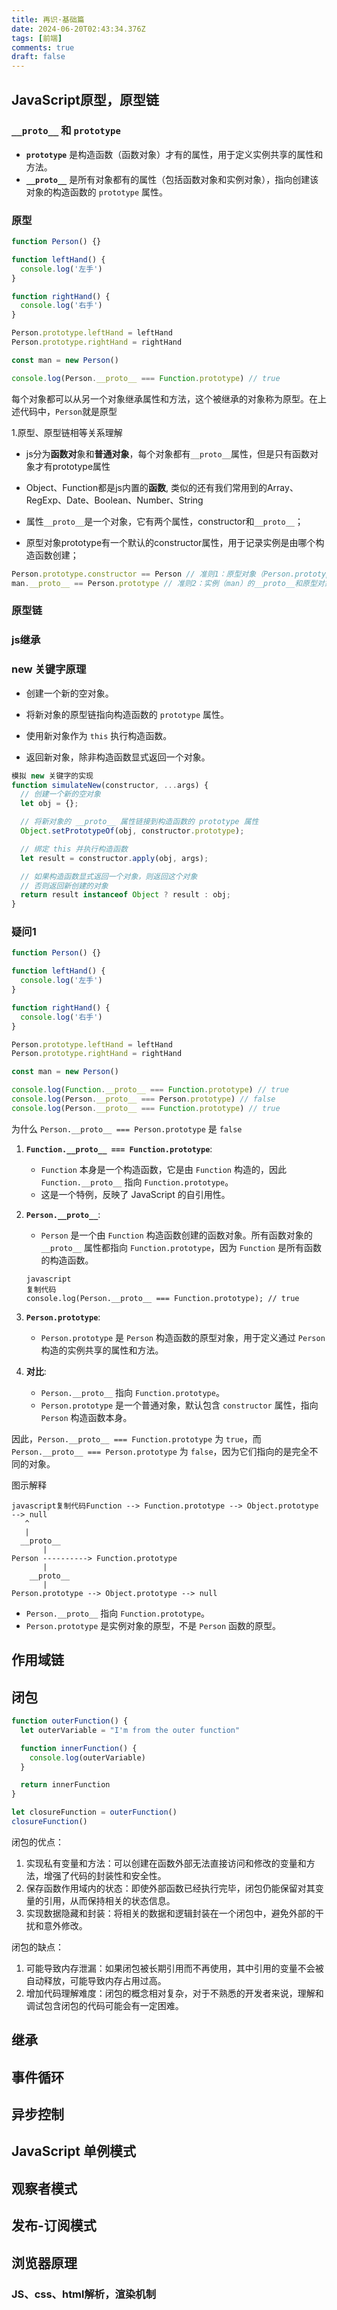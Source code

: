 ```yaml
---
title: 再识·基础篇
date: 2024-06-20T02:43:34.376Z
tags: [前端]
comments: true
draft: false
---
```


## JavaScript原型，原型链

### `__proto__` 和 `prototype`

- **`prototype`** 是构造函数（函数对象）才有的属性，用于定义实例共享的属性和方法。
- **`__proto__`** 是所有对象都有的属性（包括函数对象和实例对象），指向创建该对象的构造函数的 `prototype` 属性。

### 原型

```js
function Person() {}

function leftHand() {
  console.log('左手')
}

function rightHand() {
  console.log('右手')
}

Person.prototype.leftHand = leftHand
Person.prototype.rightHand = rightHand

const man = new Person()

console.log(Person.__proto__ === Function.prototype) // true
```

每个对象都可以从另一个对象继承属性和方法，这个被继承的对象称为原型。在上述代码中，`Person`就是原型

1.原型、原型链相等关系理解

- js分为**函数对**象和**普通对象**，每个对象都有`__proto__`属性，但是只有函数对象才有prototype属性

- Object、Function都是js内置的**函数**, 类似的还有我们常用到的Array、RegExp、Date、Boolean、Number、String
- 属性`__proto__`是一个对象，它有两个属性，constructor和`__proto__`；
- 原型对象prototype有一个默认的constructor属性，用于记录实例是由哪个构造函数创建；

```js
Person.prototype.constructor == Person // 准则1：原型对象（Person.prototype）的constructor指向构造函数本身
man.__proto__ == Person.prototype // 准则2：实例（man）的__proto__和原型对象指向同一个地方
```

### 原型链

### js继承

### new 关键字原理

- 创建一个新的空对象。

- 将新对象的原型链指向构造函数的 `prototype` 属性。

- 使用新对象作为 `this` 执行构造函数。

- 返回新对象，除非构造函数显式返回一个对象。

```js
模拟 new 关键字的实现
function simulateNew(constructor, ...args) {
  // 创建一个新的空对象
  let obj = {};

  // 将新对象的 __proto__ 属性链接到构造函数的 prototype 属性
  Object.setPrototypeOf(obj, constructor.prototype);

  // 绑定 this 并执行构造函数
  let result = constructor.apply(obj, args);

  // 如果构造函数显式返回一个对象，则返回这个对象
  // 否则返回新创建的对象
  return result instanceof Object ? result : obj;
}
```

### 疑问1

```js
function Person() {}

function leftHand() {
  console.log('左手')
}

function rightHand() {
  console.log('右手')
}

Person.prototype.leftHand = leftHand
Person.prototype.rightHand = rightHand

const man = new Person()

console.log(Function.__proto__ === Function.prototype) // true
console.log(Person.__proto__ === Person.prototype) // false
console.log(Person.__proto__ === Function.prototype) // true
```

为什么 `Person.__proto__ === Person.prototype` 是 `false`

1. **`Function.__proto__ === Function.prototype`**:

   - `Function` 本身是一个构造函数，它是由 `Function` 构造的，因此 `Function.__proto__` 指向 `Function.prototype`。
   - 这是一个特例，反映了 JavaScript 的自引用性。

2. **`Person.__proto__`**:

   - `Person` 是一个由 `Function` 构造函数创建的函数对象。所有函数对象的 `__proto__` 属性都指向 `Function.prototype`，因为 `Function` 是所有函数的构造函数。

   ```
   javascript
   复制代码
   console.log(Person.__proto__ === Function.prototype); // true
   ```

3. **`Person.prototype`**:

   - `Person.prototype` 是 `Person` 构造函数的原型对象，用于定义通过 `Person` 构造的实例共享的属性和方法。

4. **对比**:

   - `Person.__proto__` 指向 `Function.prototype`。
   - `Person.prototype` 是一个普通对象，默认包含 `constructor` 属性，指向 `Person` 构造函数本身。

因此，`Person.__proto__ === Function.prototype` 为 `true`，而 `Person.__proto__ === Person.prototype` 为 `false`，因为它们指向的是完全不同的对象。

图示解释

```
javascript复制代码Function --> Function.prototype --> Object.prototype --> null
   ^
   |
  __proto__
       |
Person ----------> Function.prototype
       |
    __proto__
       |
Person.prototype --> Object.prototype --> null
```

- `Person.__proto__` 指向 `Function.prototype`。
- `Person.prototype` 是实例对象的原型，不是 `Person` 函数的原型。

###

## 作用域链

## 闭包

```javascript
function outerFunction() {
  let outerVariable = "I'm from the outer function"

  function innerFunction() {
    console.log(outerVariable)
  }

  return innerFunction
}

let closureFunction = outerFunction()
closureFunction()
```

闭包的优点：

1. 实现私有变量和方法：可以创建在函数外部无法直接访问和修改的变量和方法，增强了代码的封装性和安全性。
2. 保存函数作用域内的状态：即使外部函数已经执行完毕，闭包仍能保留对其变量的引用，从而保持相关的状态信息。
3. 实现数据隐藏和封装：将相关的数据和逻辑封装在一个闭包中，避免外部的干扰和意外修改。

闭包的缺点：

1. 可能导致内存泄漏：如果闭包被长期引用而不再使用，其中引用的变量不会被自动释放，可能导致内存占用过高。
2. 增加代码理解难度：闭包的概念相对复杂，对于不熟悉的开发者来说，理解和调试包含闭包的代码可能会有一定困难。

## 继承

## 事件循环

## 异步控制

## JavaScript 单例模式

## 观察者模式

## 发布-订阅模式

## 浏览器原理

### JS、css、html解析，渲染机制

